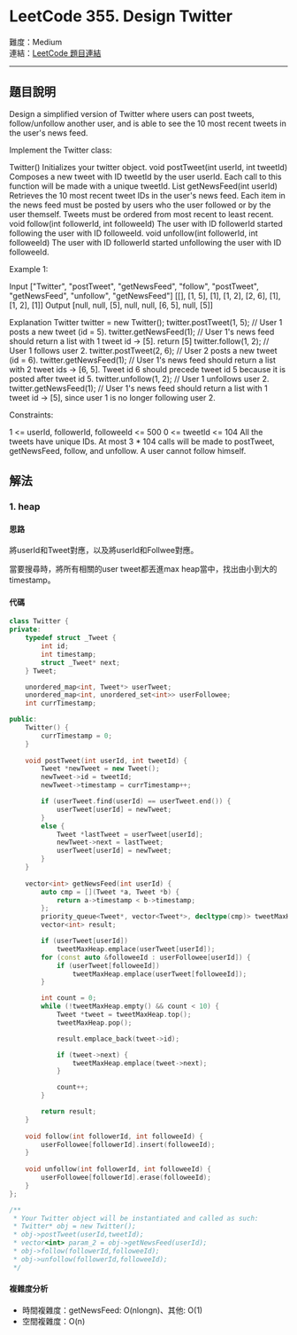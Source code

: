 # LeetCode 355. Design Twitter

難度：Medium  
連結：[LeetCode 題目連結](https://leetcode.com/problems/design-twitter/description/)

---

## 題目說明
    
Design a simplified version of Twitter where users can post tweets, follow/unfollow another user, and is able to see the 10 most recent tweets in the user's news feed.

Implement the Twitter class:

Twitter() Initializes your twitter object.
void postTweet(int userId, int tweetId) Composes a new tweet with ID tweetId by the user userId. Each call to this function will be made with a unique tweetId.
List<Integer> getNewsFeed(int userId) Retrieves the 10 most recent tweet IDs in the user's news feed. Each item in the news feed must be posted by users who the user followed or by the user themself. Tweets must be ordered from most recent to least recent.
void follow(int followerId, int followeeId) The user with ID followerId started following the user with ID followeeId.
void unfollow(int followerId, int followeeId) The user with ID followerId started unfollowing the user with ID followeeId.
 

Example 1:

Input
["Twitter", "postTweet", "getNewsFeed", "follow", "postTweet", "getNewsFeed", "unfollow", "getNewsFeed"]
[[], [1, 5], [1], [1, 2], [2, 6], [1], [1, 2], [1]]
Output
[null, null, [5], null, null, [6, 5], null, [5]]

Explanation
Twitter twitter = new Twitter();
twitter.postTweet(1, 5); // User 1 posts a new tweet (id = 5).
twitter.getNewsFeed(1);  // User 1's news feed should return a list with 1 tweet id -> [5]. return [5]
twitter.follow(1, 2);    // User 1 follows user 2.
twitter.postTweet(2, 6); // User 2 posts a new tweet (id = 6).
twitter.getNewsFeed(1);  // User 1's news feed should return a list with 2 tweet ids -> [6, 5]. Tweet id 6 should precede tweet id 5 because it is posted after tweet id 5.
twitter.unfollow(1, 2);  // User 1 unfollows user 2.
twitter.getNewsFeed(1);  // User 1's news feed should return a list with 1 tweet id -> [5], since user 1 is no longer following user 2.
 

Constraints:

1 <= userId, followerId, followeeId <= 500
0 <= tweetId <= 104
All the tweets have unique IDs.
At most 3 * 104 calls will be made to postTweet, getNewsFeed, follow, and unfollow.
A user cannot follow himself.

## 解法
### 1. heap
#### 思路

將userId和Tweet對應，以及將userId和Follwee對應。

當要搜尋時，將所有相關的user tweet都丟進max heap當中，找出由小到大的timestamp。

#### 代碼
```c++
class Twitter {
private:
    typedef struct _Tweet {
        int id;
        int timestamp;
        struct _Tweet* next;
    } Tweet;

    unordered_map<int, Tweet*> userTweet;
    unordered_map<int, unordered_set<int>> userFollowee;
    int currTimestamp;

public:
    Twitter() {
        currTimestamp = 0;
    }
    
    void postTweet(int userId, int tweetId) {
        Tweet *newTweet = new Tweet();
        newTweet->id = tweetId;
        newTweet->timestamp = currTimestamp++;

        if (userTweet.find(userId) == userTweet.end()) {
            userTweet[userId] = newTweet;
        }
        else {
            Tweet *lastTweet = userTweet[userId];
            newTweet->next = lastTweet;
            userTweet[userId] = newTweet;
        }
    }
    
    vector<int> getNewsFeed(int userId) {
        auto cmp = [](Tweet *a, Tweet *b) {
            return a->timestamp < b->timestamp;
        };
        priority_queue<Tweet*, vector<Tweet*>, decltype(cmp)> tweetMaxHeap;
        vector<int> result;

        if (userTweet[userId])
            tweetMaxHeap.emplace(userTweet[userId]);
        for (const auto &followeeId : userFollowee[userId]) {
            if (userTweet[followeeId]) 
                tweetMaxHeap.emplace(userTweet[followeeId]);
        }

        int count = 0;
        while (!tweetMaxHeap.empty() && count < 10) {
            Tweet *tweet = tweetMaxHeap.top();
            tweetMaxHeap.pop();

            result.emplace_back(tweet->id);

            if (tweet->next) {
                tweetMaxHeap.emplace(tweet->next);
            }

            count++;
        }

        return result;
    }
    
    void follow(int followerId, int followeeId) {
        userFollowee[followerId].insert(followeeId);
    }
    
    void unfollow(int followerId, int followeeId) {
        userFollowee[followerId].erase(followeeId);
    }
};

/**
 * Your Twitter object will be instantiated and called as such:
 * Twitter* obj = new Twitter();
 * obj->postTweet(userId,tweetId);
 * vector<int> param_2 = obj->getNewsFeed(userId);
 * obj->follow(followerId,followeeId);
 * obj->unfollow(followerId,followeeId);
 */
```

#### 複雜度分析

- 時間複雜度：getNewsFeed: O(nlongn)、其他: O(1)
- 空間複雜度：O(n)
